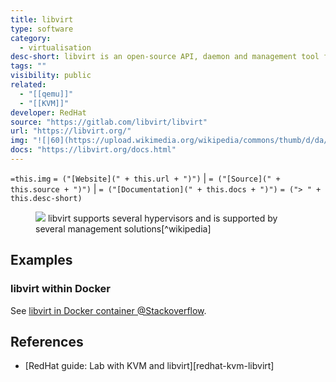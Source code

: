 ```yaml
---
title: libvirt
type: software
category:
  - virtualisation
desc-short: libvirt is an open-source API, daemon and management tool for managing platform virtualization. It can be used to manage KVM, Xen, VMware ESXi, QEMU and other virtualization technologies. These APIs are widely used in the orchestration layer of hypervisors in the development of a cloud-based solution.
tags: ""
visibility: public
related:
  - "[[qemu]]"
  - "[[KVM]]"
developer: RedHat
source: "https://gitlab.com/libvirt/libvirt"
url: "https://libvirt.org/"
img: "![|60](https://upload.wikimedia.org/wikipedia/commons/thumb/d/da/Libvirt_logo.svg/1280px-Libvirt_logo.svg.png)"
docs: "https://libvirt.org/docs.html"
---
```


`=this.img` `= ("[Website](" + this.url + ")")` |  `= ("[Source](" + this.source + ")")` | `= ("[Documentation](" + this.docs + ")")`
`= ("> " + this.desc-short)`

<figure>
<img src="https://upload.wikimedia.org/wikipedia/commons/thumb/d/d0/Libvirt_support.svg/300px-Libvirt_support.svg.png" style="background-color: white;">

<caption>libvirt supports several hypervisors and is supported by several management solutions[^wikipedia]</markdown></caption>
</figure>

## Examples

### libvirt within Docker

See [libvirt in Docker container @Stackoverflow][libvirt-in-docker].

## References

- [RedHat guide: Lab with KVM and libvirt][redhat-kvm-libvirt]

[libvirt-in-docker]: <https://stackoverflow.com/a/76684521>
[^wikipedia]: <https://en.wikipedia.org/wiki/Libvirt>
[redhat-kvm-libvirt]: <https://www.redhat.com/sysadmin/build-lab-quickly>